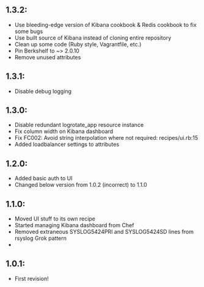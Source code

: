 ## 1.3.2:

* Use bleeding-edge version of Kibana cookbook & Redis cookbook to fix some bugs
* Use built source of Kibana instead of cloning entire repository
* Clean up some code (Ruby style, Vagrantfile, etc.)
* Pin Berkshelf to ~> 2.0.10
* Remove unused attributes

## 1.3.1:

* Disable debug logging

## 1.3.0:

* Disable redundant logrotate_app resource instance
* Fix column width on Kibana dashboard
* Fix FC002: Avoid string interpolation where not required: recipes/ui.rb:15
* Added loadbalancer settings to attributes

## 1.2.0:

* Added basic auth to UI
* Changed below version from 1.0.2 (incorrect) to 1.1.0

## 1.1.0:

* Moved UI stuff to its own recipe
* Started managing Kibana dashboard from Chef
* Removed extraneous SYSLOG5424PRI and SYSLOG5424SD lines from rsyslog Grok pattern
*

## 1.0.1:

* First revision!
